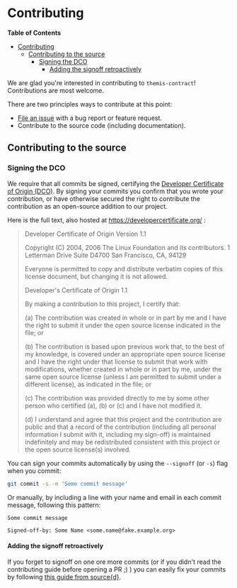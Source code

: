# Contributing

<!-- markdown-toc start - Don't edit this section. Run M-x markdown-toc-refresh-toc -->
**Table of Contents**

- [Contributing](#contributing)
    - [Contributing to the source](#contributing-to-the-source)
        - [Signing the DCO](#signing-the-dco)
            - [Adding the signoff retroactively](#adding-the-signoff-retroactively)

<!-- markdown-toc end -->

We are glad you're interested in contributing to `themis-contract`!
Contributions are most welcome.

There are two principles ways to contribute at this point:

- [File an issue][] with a bug report or feature request.
- Contribute to the source code (including documentation).

## Contributing to the source

### Signing the DCO

We require that all commits be signed, certifying the [Developer Certificate
of Origin (DCO)][DCO]. By signing your commits you confirm that you wrote
your contribution, or have otherwise secured the right to contribute the
contribution as an open-source addition to our project.

Here is the full text, also hosted at https://developercertificate.org/ :

> Developer Certificate of Origin
> Version 1.1
>
> Copyright (C) 2004, 2006 The Linux Foundation and its contributors.
> 1 Letterman Drive
> Suite D4700
> San Francisco, CA, 94129
>
> Everyone is permitted to copy and distribute verbatim copies of this
> license document, but changing it is not allowed.
>
>
> Developer's Certificate of Origin 1.1
>
> By making a contribution to this project, I certify that:
>
> (a) The contribution was created in whole or in part by me and I
>     have the right to submit it under the open source license
>     indicated in the file; or
>
> (b) The contribution is based upon previous work that, to the best
>     of my knowledge, is covered under an appropriate open source
>     license and I have the right under that license to submit that
>     work with modifications, whether created in whole or in part
>     by me, under the same open source license (unless I am
>     permitted to submit under a different license), as indicated
>     in the file; or
>
> (c) The contribution was provided directly to me by some other
>     person who certified (a), (b) or (c) and I have not modified
>     it.
>
> (d) I understand and agree that this project and the contribution
>     are public and that a record of the contribution (including all
>     personal information I submit with it, including my sign-off) is
>     maintained indefinitely and may be redistributed consistent with
>     this project or the open source license(s) involved.

You can sign your commits automatically by using the `--signoff` (or `-s`) flag
when you commit:

```sh
git commit -s -m 'Some commit message'
```

Or manually, by including a line with your name and email in each commit
message, following this pattern:

```
Some commit message

Signed-off-by: Some Name <some.name@fake.example.org>
```

#### Adding the signoff retroactively

If you forget to signoff on one ore more commits (or if you didn't read the
contributing guide before opening a PR ;) ) you can easily fix your commits by
following [this
guide from source{d}](https://github.com/src-d/guide/blob/master/developer-community/fix-DCO.md#how-to-add-sign-offs-retroactively).

[File an issue]: https://github.com/informalsystems/themis-contract/issues/new
[DCO]: https://en.wikipedia.org/wiki/Developer_Certificate_of_Origin
